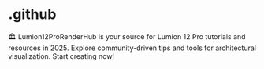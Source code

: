 # .github
🏛️ Lumion12ProRenderHub is your source for Lumion 12 Pro tutorials and resources in 2025. Explore community-driven tips and tools for architectural visualization. Start creating now!
